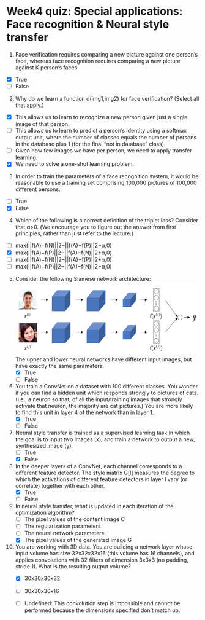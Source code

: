 # Week4 quiz: Special applications: Face recognition & Neural style transfer

1. Face verification requires comparing a new picture against one person’s face, whereas face recognition requires comparing a new picture against K person’s faces.
  - [x] True
  - [ ] False

2. Why do we learn a function d(img1,img2) for face verification? (Select all that apply.)
  - [x] This allows us to learn to recognize a new person given just a single image of that person.
  - [ ] This allows us to learn to predict a person’s identity using a softmax output unit, where the number of classes equals the number of persons in the database plus 1 (for the final “not in database” class).
  - [ ] Given how few images we have per person, we need to apply transfer learning.
  - [x] We need to solve a one-shot learning problem.

3. In order to train the parameters of a face recognition system, it would be reasonable to use a training set comprising 100,000 pictures of 100,000 different persons.
  - [ ] True
  - [x] False
  
4. Which of the following is a correct definition of the triplet loss? Consider that α>0. (We encourage you to figure out the answer from first principles, rather than just refer to the lecture.)
  - [ ] max(||f(A)−f(N)||2−||f(A)−f(P)||2−α,0)
  - [x] max(||f(A)−f(P)||2−||f(A)−f(N)||2+α,0)
  - [ ] max(||f(A)−f(N)||2−||f(A)−f(P)||2+α,0)
  - [ ] max(||f(A)−f(P)||2−||f(A)−f(N)||2−α,0)

5. Consider the following Siamese network architecture:
<br/><img src="./images/q5.png" width="580" height="190"><br/>
The upper and lower neural networks have different input images, but have exactly the same parameters.
   - [x] True
   - [ ] False

6. You train a ConvNet on a dataset with 100 different classes. You wonder if you can find a hidden unit which responds strongly to pictures of cats. (I.e., a neuron so that, of all the input/training images that strongly activate that neuron, the majority are cat pictures.) You are more likely to find this unit in layer 4 of the network than in layer 1.
   - [x] True
   - [ ] False

7. Neural style transfer is trained as a supervised learning task in which the goal is to input two images (x), and train a network to output a new, synthesized image (y).
   - [ ] True
   - [x] False

8. In the deeper layers of a ConvNet, each channel corresponds to a different feature detector. The style matrix G[l] measures the degree to which the activations of different feature detectors in layer l vary (or correlate) together with each other.
   - [x] True
   - [ ] False

9. In neural style transfer, what is updated in each iteration of the optimization algorithm?
   - [ ] The pixel values of the content image C
   - [ ] The regularization parameters
   - [ ] The neural network parameters
   - [x] The pixel values of the generated image G

10. You are working with 3D data. You are building a network layer whose input volume has size 32x32x32x16 (this volume has 16 channels), and applies convolutions with 32 filters of dimension 3x3x3 (no padding, stride 1). What is the resulting output volume?
    - [x] 30x30x30x32
    - [ ] 30x30x30x16
    - [ ] Undefined: This convolution step is impossible and cannot be performed because the dimensions specified don’t match up.
   
